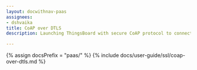 ```yaml
---
layout: docwithnav-paas
assignees:
- dshvaika
title: CoAP over DTLS
description: Launching ThingsBoard with secure CoAP protocol to connect your IoT devices and projects.

---
```

{% assign docsPrefix = "paas/" %}
{% include docs/user-guide/ssl/coap-over-dtls.md %}